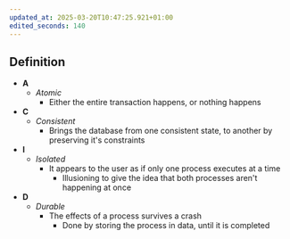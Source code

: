 ```yaml
---
updated_at: 2025-03-20T10:47:25.921+01:00
edited_seconds: 140
---
```

## Definition
- **A**
	- *Atomic*
		- Either the entire transaction happens, or nothing happens
- **C**
	- *Consistent*
		- Brings the database from one consistent state, to another by preserving it's constraints
- **I**
	- *Isolated*
		- It appears to the user as if only one process executes at a time
			- Illusioning to give the idea that both processes aren't happening at once
- **D**
	- *Durable*
		- The effects of a process survives a crash
			- Done by storing the process in data, until it is completed
